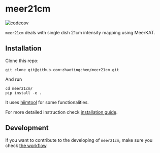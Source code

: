 # **meer21cm**
[![codecov](https://codecov.io/gh/zhaotingchen/meer21cm/graph/badge.svg?token=BEE45774LQ)](https://codecov.io/gh/zhaotingchen/meer21cm)

`meer21cm` deals with single dish 21cm intensity mapping using MeerKAT.

## Installation
Clone this repo:
```
git clone git@github.com:zhaotingchen/meer21cm.git
```

And run
```
cd meer21cm/
pip install -e .
```

It uses [hiimtool](https://github.com/zhaotingchen/hiimtool) for some functionalities.

For more detailed instruction check [installation guide](INSTALLATION.md).

## Development
If you want to contribute to the developing of `meer21cm`, make sure you check [the workflow](DEVELOPING.md).
